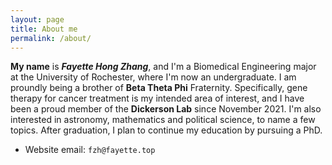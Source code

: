 ```yaml
---
layout: page
title: About me
permalink: /about/
---
```


**My name** is ***Fayette Hong Zhang***, and I'm a Biomedical Engineering major at the University of Rochester, where I'm now an undergraduate. I am proundly being a brother of **Beta Theta Phi** Fraternity. Specifically, gene therapy for cancer treatment is my intended area of interest, and I have been a proud member of the **Dickerson Lab** since November 2021. I'm also interested in astronomy, mathematics and political science, to name a few topics. After graduation, I plan to continue my education by pursuing a PhD.

- Website email: `fzh@fayette.top`